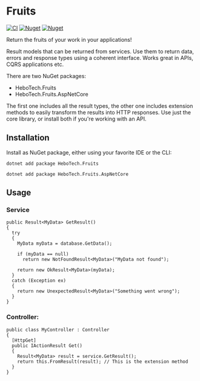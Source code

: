 # Fruits
[![CI](https://github.com/hbjorgo/Fruits/workflows/CI/badge.svg)](https://github.com/hbjorgo/Fruits)
[![Nuget](https://img.shields.io/nuget/v/HeboTech.Fruits)](https://www.nuget.org/packages/HeboTech.Fruits)
[![Nuget](https://img.shields.io/nuget/dt/HeboTech.Fruits.AspNetCore)](https://www.nuget.org/packages/HeboTech.Fruits.AspNetCore)


Return the fruits of your work in your applications!

Result models that can be returned from services. Use them to return data, errors and response types using a coherent interface. Works great in APIs, CQRS applications etc.

There are two NuGet packages:
- HeboTech.Fruits
- HeboTech.Fruits.AspNetCore

The first one includes all the result types, the other one includes extension methods to easily transform the results into HTTP responses.
Use just the core library, or install both if you're working with an API.

## Installation
Install as NuGet package, either using your favorite IDE or the CLI:
```shell
dotnet add package HeboTech.Fruits

dotnet add package HeboTech.Fruits.AspNetCore
```

## Usage

### Service
```
public Result<MyData> GetResult()
{
  try
  {
    MyData myData = database.GetData();

    if (myData == null)
      return new NotFoundResult<MyData>("MyData not found");

    return new OkResult<MyData>(myData);
  }
  catch (Exception ex)
  {
    return new UnexpectedResult<MyData>("Something went wrong");
  }
}
```

### Controller:
```
public class MyController : Controller
{
  [HttpGet]
  public IActionResult Get()
  {
    Result<MyData> result = service.GetResult();
    return this.FromResult(result); // This is the extension method
  }
}
```
